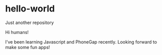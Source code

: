 # hello-world
Just another repository

Hi humans!

I've been learning Javascript and PhoneGap recently.
Looking forward to make some fun apps!
